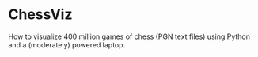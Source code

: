 # ChessViz
How to visualize 400 million games of chess (PGN text files) using Python and a (moderately) powered laptop.
